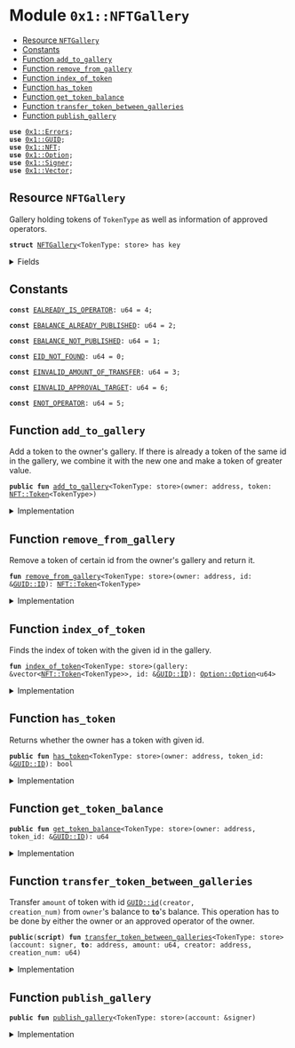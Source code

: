 
<a name="0x1_NFTGallery"></a>

# Module `0x1::NFTGallery`



-  [Resource `NFTGallery`](#0x1_NFTGallery_NFTGallery)
-  [Constants](#@Constants_0)
-  [Function `add_to_gallery`](#0x1_NFTGallery_add_to_gallery)
-  [Function `remove_from_gallery`](#0x1_NFTGallery_remove_from_gallery)
-  [Function `index_of_token`](#0x1_NFTGallery_index_of_token)
-  [Function `has_token`](#0x1_NFTGallery_has_token)
-  [Function `get_token_balance`](#0x1_NFTGallery_get_token_balance)
-  [Function `transfer_token_between_galleries`](#0x1_NFTGallery_transfer_token_between_galleries)
-  [Function `publish_gallery`](#0x1_NFTGallery_publish_gallery)


<pre><code><b>use</b> <a href="../../../../../../../experimental/releases/artifacts/current/build/MoveStdlib/docs/Errors.md#0x1_Errors">0x1::Errors</a>;
<b>use</b> <a href="../../../../../../../experimental/releases/artifacts/current/build/MoveStdlib/docs/GUID.md#0x1_GUID">0x1::GUID</a>;
<b>use</b> <a href="NFT.md#0x1_NFT">0x1::NFT</a>;
<b>use</b> <a href="../../../../../../../experimental/releases/artifacts/current/build/MoveStdlib/docs/Option.md#0x1_Option">0x1::Option</a>;
<b>use</b> <a href="../../../../../../../experimental/releases/artifacts/current/build/MoveStdlib/docs/Signer.md#0x1_Signer">0x1::Signer</a>;
<b>use</b> <a href="../../../../../../../experimental/releases/artifacts/current/build/MoveStdlib/docs/Vector.md#0x1_Vector">0x1::Vector</a>;
</code></pre>



<a name="0x1_NFTGallery_NFTGallery"></a>

## Resource `NFTGallery`

Gallery holding tokens of <code>TokenType</code> as well as information of approved operators.


<pre><code><b>struct</b> <a href="NFTGallery.md#0x1_NFTGallery">NFTGallery</a>&lt;TokenType: store&gt; has key
</code></pre>



<details>
<summary>Fields</summary>


<dl>
<dt>
<code>gallery: vector&lt;<a href="NFT.md#0x1_NFT_Token">NFT::Token</a>&lt;TokenType&gt;&gt;</code>
</dt>
<dd>

</dd>
</dl>


</details>

<a name="@Constants_0"></a>

## Constants


<a name="0x1_NFTGallery_EALREADY_IS_OPERATOR"></a>



<pre><code><b>const</b> <a href="NFTGallery.md#0x1_NFTGallery_EALREADY_IS_OPERATOR">EALREADY_IS_OPERATOR</a>: u64 = 4;
</code></pre>



<a name="0x1_NFTGallery_EBALANCE_ALREADY_PUBLISHED"></a>



<pre><code><b>const</b> <a href="NFTGallery.md#0x1_NFTGallery_EBALANCE_ALREADY_PUBLISHED">EBALANCE_ALREADY_PUBLISHED</a>: u64 = 2;
</code></pre>



<a name="0x1_NFTGallery_EBALANCE_NOT_PUBLISHED"></a>



<pre><code><b>const</b> <a href="NFTGallery.md#0x1_NFTGallery_EBALANCE_NOT_PUBLISHED">EBALANCE_NOT_PUBLISHED</a>: u64 = 1;
</code></pre>



<a name="0x1_NFTGallery_EID_NOT_FOUND"></a>



<pre><code><b>const</b> <a href="NFTGallery.md#0x1_NFTGallery_EID_NOT_FOUND">EID_NOT_FOUND</a>: u64 = 0;
</code></pre>



<a name="0x1_NFTGallery_EINVALID_AMOUNT_OF_TRANSFER"></a>



<pre><code><b>const</b> <a href="NFTGallery.md#0x1_NFTGallery_EINVALID_AMOUNT_OF_TRANSFER">EINVALID_AMOUNT_OF_TRANSFER</a>: u64 = 3;
</code></pre>



<a name="0x1_NFTGallery_EINVALID_APPROVAL_TARGET"></a>



<pre><code><b>const</b> <a href="NFTGallery.md#0x1_NFTGallery_EINVALID_APPROVAL_TARGET">EINVALID_APPROVAL_TARGET</a>: u64 = 6;
</code></pre>



<a name="0x1_NFTGallery_ENOT_OPERATOR"></a>



<pre><code><b>const</b> <a href="NFTGallery.md#0x1_NFTGallery_ENOT_OPERATOR">ENOT_OPERATOR</a>: u64 = 5;
</code></pre>



<a name="0x1_NFTGallery_add_to_gallery"></a>

## Function `add_to_gallery`

Add a token to the owner's gallery. If there is already a token of the same id in the
gallery, we combine it with the new one and make a token of greater value.


<pre><code><b>public</b> <b>fun</b> <a href="NFTGallery.md#0x1_NFTGallery_add_to_gallery">add_to_gallery</a>&lt;TokenType: store&gt;(owner: address, token: <a href="NFT.md#0x1_NFT_Token">NFT::Token</a>&lt;TokenType&gt;)
</code></pre>



<details>
<summary>Implementation</summary>


<pre><code><b>public</b> <b>fun</b> <a href="NFTGallery.md#0x1_NFTGallery_add_to_gallery">add_to_gallery</a>&lt;TokenType: store&gt;(owner: address, token: Token&lt;TokenType&gt;)
<b>acquires</b> <a href="NFTGallery.md#0x1_NFTGallery">NFTGallery</a> {
    <b>assert</b>!(<b>exists</b>&lt;<a href="NFTGallery.md#0x1_NFTGallery">NFTGallery</a>&lt;TokenType&gt;&gt;(owner), <a href="NFTGallery.md#0x1_NFTGallery_EBALANCE_NOT_PUBLISHED">EBALANCE_NOT_PUBLISHED</a>);
    <b>let</b> id = <a href="NFT.md#0x1_NFT_id">NFT::id</a>&lt;TokenType&gt;(&token);
    <b>if</b> (<a href="NFTGallery.md#0x1_NFTGallery_has_token">has_token</a>&lt;TokenType&gt;(owner, &id)) {
        // If `owner` already has a token <b>with</b> the same id, remove it from the gallery
        // and join it <b>with</b> the new token.
        <b>let</b> original_token = <a href="NFTGallery.md#0x1_NFTGallery_remove_from_gallery">remove_from_gallery</a>&lt;TokenType&gt;(owner, &id);
        <a href="NFT.md#0x1_NFT_join">NFT::join</a>&lt;TokenType&gt;(&<b>mut</b> token, original_token);
    };
    <b>let</b> gallery = &<b>mut</b> borrow_global_mut&lt;<a href="NFTGallery.md#0x1_NFTGallery">NFTGallery</a>&lt;TokenType&gt;&gt;(owner).gallery;
    <a href="../../../../../../../experimental/releases/artifacts/current/build/MoveStdlib/docs/Vector.md#0x1_Vector_push_back">Vector::push_back</a>(gallery, token)
}
</code></pre>



</details>

<a name="0x1_NFTGallery_remove_from_gallery"></a>

## Function `remove_from_gallery`

Remove a token of certain id from the owner's gallery and return it.


<pre><code><b>fun</b> <a href="NFTGallery.md#0x1_NFTGallery_remove_from_gallery">remove_from_gallery</a>&lt;TokenType: store&gt;(owner: address, id: &<a href="../../../../../../../experimental/releases/artifacts/current/build/MoveStdlib/docs/GUID.md#0x1_GUID_ID">GUID::ID</a>): <a href="NFT.md#0x1_NFT_Token">NFT::Token</a>&lt;TokenType&gt;
</code></pre>



<details>
<summary>Implementation</summary>


<pre><code><b>fun</b> <a href="NFTGallery.md#0x1_NFTGallery_remove_from_gallery">remove_from_gallery</a>&lt;TokenType: store&gt;(owner: address, id: &<a href="../../../../../../../experimental/releases/artifacts/current/build/MoveStdlib/docs/GUID.md#0x1_GUID_ID">GUID::ID</a>): Token&lt;TokenType&gt;
<b>acquires</b> <a href="NFTGallery.md#0x1_NFTGallery">NFTGallery</a> {
    <b>assert</b>!(<b>exists</b>&lt;<a href="NFTGallery.md#0x1_NFTGallery">NFTGallery</a>&lt;TokenType&gt;&gt;(owner), <a href="NFTGallery.md#0x1_NFTGallery_EBALANCE_NOT_PUBLISHED">EBALANCE_NOT_PUBLISHED</a>);
    <b>let</b> gallery = &<b>mut</b> borrow_global_mut&lt;<a href="NFTGallery.md#0x1_NFTGallery">NFTGallery</a>&lt;TokenType&gt;&gt;(owner).gallery;
    <b>let</b> index_opt = <a href="NFTGallery.md#0x1_NFTGallery_index_of_token">index_of_token</a>&lt;TokenType&gt;(gallery, id);
    <b>assert</b>!(<a href="../../../../../../../experimental/releases/artifacts/current/build/MoveStdlib/docs/Option.md#0x1_Option_is_some">Option::is_some</a>(&index_opt), <a href="../../../../../../../experimental/releases/artifacts/current/build/MoveStdlib/docs/Errors.md#0x1_Errors_limit_exceeded">Errors::limit_exceeded</a>(<a href="NFTGallery.md#0x1_NFTGallery_EID_NOT_FOUND">EID_NOT_FOUND</a>));
    <a href="../../../../../../../experimental/releases/artifacts/current/build/MoveStdlib/docs/Vector.md#0x1_Vector_remove">Vector::remove</a>(gallery, <a href="../../../../../../../experimental/releases/artifacts/current/build/MoveStdlib/docs/Option.md#0x1_Option_extract">Option::extract</a>(&<b>mut</b> index_opt))
}
</code></pre>



</details>

<a name="0x1_NFTGallery_index_of_token"></a>

## Function `index_of_token`

Finds the index of token with the given id in the gallery.


<pre><code><b>fun</b> <a href="NFTGallery.md#0x1_NFTGallery_index_of_token">index_of_token</a>&lt;TokenType: store&gt;(gallery: &vector&lt;<a href="NFT.md#0x1_NFT_Token">NFT::Token</a>&lt;TokenType&gt;&gt;, id: &<a href="../../../../../../../experimental/releases/artifacts/current/build/MoveStdlib/docs/GUID.md#0x1_GUID_ID">GUID::ID</a>): <a href="../../../../../../../experimental/releases/artifacts/current/build/MoveStdlib/docs/Option.md#0x1_Option_Option">Option::Option</a>&lt;u64&gt;
</code></pre>



<details>
<summary>Implementation</summary>


<pre><code><b>fun</b> <a href="NFTGallery.md#0x1_NFTGallery_index_of_token">index_of_token</a>&lt;TokenType: store&gt;(gallery: &vector&lt;Token&lt;TokenType&gt;&gt;, id: &<a href="../../../../../../../experimental/releases/artifacts/current/build/MoveStdlib/docs/GUID.md#0x1_GUID_ID">GUID::ID</a>): <a href="../../../../../../../experimental/releases/artifacts/current/build/MoveStdlib/docs/Option.md#0x1_Option">Option</a>&lt;u64&gt; {
    <b>let</b> i = 0;
    <b>let</b> len = <a href="../../../../../../../experimental/releases/artifacts/current/build/MoveStdlib/docs/Vector.md#0x1_Vector_length">Vector::length</a>(gallery);
    <b>while</b> (i &lt; len) {
        <b>if</b> (<a href="NFT.md#0x1_NFT_id">NFT::id</a>&lt;TokenType&gt;(<a href="../../../../../../../experimental/releases/artifacts/current/build/MoveStdlib/docs/Vector.md#0x1_Vector_borrow">Vector::borrow</a>(gallery, i)) == *id) {
            <b>return</b> <a href="../../../../../../../experimental/releases/artifacts/current/build/MoveStdlib/docs/Option.md#0x1_Option_some">Option::some</a>(i)
        };
        i = i + 1;
    };
    <a href="../../../../../../../experimental/releases/artifacts/current/build/MoveStdlib/docs/Option.md#0x1_Option_none">Option::none</a>()
}
</code></pre>



</details>

<a name="0x1_NFTGallery_has_token"></a>

## Function `has_token`

Returns whether the owner has a token with given id.


<pre><code><b>public</b> <b>fun</b> <a href="NFTGallery.md#0x1_NFTGallery_has_token">has_token</a>&lt;TokenType: store&gt;(owner: address, token_id: &<a href="../../../../../../../experimental/releases/artifacts/current/build/MoveStdlib/docs/GUID.md#0x1_GUID_ID">GUID::ID</a>): bool
</code></pre>



<details>
<summary>Implementation</summary>


<pre><code><b>public</b> <b>fun</b> <a href="NFTGallery.md#0x1_NFTGallery_has_token">has_token</a>&lt;TokenType: store&gt;(owner: address, token_id: &<a href="../../../../../../../experimental/releases/artifacts/current/build/MoveStdlib/docs/GUID.md#0x1_GUID_ID">GUID::ID</a>): bool <b>acquires</b> <a href="NFTGallery.md#0x1_NFTGallery">NFTGallery</a> {
    <a href="../../../../../../../experimental/releases/artifacts/current/build/MoveStdlib/docs/Option.md#0x1_Option_is_some">Option::is_some</a>(&<a href="NFTGallery.md#0x1_NFTGallery_index_of_token">index_of_token</a>(&borrow_global&lt;<a href="NFTGallery.md#0x1_NFTGallery">NFTGallery</a>&lt;TokenType&gt;&gt;(owner).gallery, token_id))
}
</code></pre>



</details>

<a name="0x1_NFTGallery_get_token_balance"></a>

## Function `get_token_balance`



<pre><code><b>public</b> <b>fun</b> <a href="NFTGallery.md#0x1_NFTGallery_get_token_balance">get_token_balance</a>&lt;TokenType: store&gt;(owner: address, token_id: &<a href="../../../../../../../experimental/releases/artifacts/current/build/MoveStdlib/docs/GUID.md#0x1_GUID_ID">GUID::ID</a>): u64
</code></pre>



<details>
<summary>Implementation</summary>


<pre><code><b>public</b> <b>fun</b> <a href="NFTGallery.md#0x1_NFTGallery_get_token_balance">get_token_balance</a>&lt;TokenType: store&gt;(owner: address, token_id: &<a href="../../../../../../../experimental/releases/artifacts/current/build/MoveStdlib/docs/GUID.md#0x1_GUID_ID">GUID::ID</a>
): u64 <b>acquires</b> <a href="NFTGallery.md#0x1_NFTGallery">NFTGallery</a> {
    <b>let</b> gallery = &borrow_global&lt;<a href="NFTGallery.md#0x1_NFTGallery">NFTGallery</a>&lt;TokenType&gt;&gt;(owner).gallery;
    <b>let</b> index_opt = <a href="NFTGallery.md#0x1_NFTGallery_index_of_token">index_of_token</a>&lt;TokenType&gt;(gallery, token_id);

    <b>if</b> (<a href="../../../../../../../experimental/releases/artifacts/current/build/MoveStdlib/docs/Option.md#0x1_Option_is_none">Option::is_none</a>(&index_opt)) {
        0
    } <b>else</b> {
        <b>let</b> index = <a href="../../../../../../../experimental/releases/artifacts/current/build/MoveStdlib/docs/Option.md#0x1_Option_extract">Option::extract</a>(&<b>mut</b> index_opt);
        <a href="NFT.md#0x1_NFT_balance">NFT::balance</a>(<a href="../../../../../../../experimental/releases/artifacts/current/build/MoveStdlib/docs/Vector.md#0x1_Vector_borrow">Vector::borrow</a>(gallery, index))
    }
}
</code></pre>



</details>

<a name="0x1_NFTGallery_transfer_token_between_galleries"></a>

## Function `transfer_token_between_galleries`

Transfer <code>amount</code> of token with id <code><a href="../../../../../../../experimental/releases/artifacts/current/build/MoveStdlib/docs/GUID.md#0x1_GUID_id">GUID::id</a>(creator, creation_num)</code> from <code>owner</code>'s
balance to <code><b>to</b></code>'s balance. This operation has to be done by either the owner or an
approved operator of the owner.


<pre><code><b>public</b>(<b>script</b>) <b>fun</b> <a href="NFTGallery.md#0x1_NFTGallery_transfer_token_between_galleries">transfer_token_between_galleries</a>&lt;TokenType: store&gt;(account: signer, <b>to</b>: address, amount: u64, creator: address, creation_num: u64)
</code></pre>



<details>
<summary>Implementation</summary>


<pre><code><b>public</b>(<b>script</b>) <b>fun</b> <a href="NFTGallery.md#0x1_NFTGallery_transfer_token_between_galleries">transfer_token_between_galleries</a>&lt;TokenType: store&gt;(
    account: signer,
    <b>to</b>: address,
    amount: u64,
    creator: address,
    creation_num: u64
) <b>acquires</b> <a href="NFTGallery.md#0x1_NFTGallery">NFTGallery</a> {
    <b>let</b> owner = <a href="../../../../../../../experimental/releases/artifacts/current/build/MoveStdlib/docs/Signer.md#0x1_Signer_address_of">Signer::address_of</a>(&account);

    <b>assert</b>!(amount &gt; 0, <a href="NFTGallery.md#0x1_NFTGallery_EINVALID_AMOUNT_OF_TRANSFER">EINVALID_AMOUNT_OF_TRANSFER</a>);

    // Remove <a href="NFT.md#0x1_NFT">NFT</a> from `owner`'s gallery
    <b>let</b> id = <a href="../../../../../../../experimental/releases/artifacts/current/build/MoveStdlib/docs/GUID.md#0x1_GUID_create_id">GUID::create_id</a>(creator, creation_num);
    <b>let</b> token = <a href="NFTGallery.md#0x1_NFTGallery_remove_from_gallery">remove_from_gallery</a>&lt;TokenType&gt;(owner, &id);

    <b>assert</b>!(amount &lt;= <a href="NFT.md#0x1_NFT_balance">NFT::balance</a>(&token), <a href="NFTGallery.md#0x1_NFTGallery_EINVALID_AMOUNT_OF_TRANSFER">EINVALID_AMOUNT_OF_TRANSFER</a>);

    <b>if</b> (amount == <a href="NFT.md#0x1_NFT_balance">NFT::balance</a>(&token)) {
        // Owner does not have any token left, so add token <b>to</b> `<b>to</b>`'s gallery.
        <a href="NFTGallery.md#0x1_NFTGallery_add_to_gallery">add_to_gallery</a>&lt;TokenType&gt;(<b>to</b>, token);
    } <b>else</b> {
        // Split owner's token into two
        <b>let</b> (owner_token, to_token) = <a href="NFT.md#0x1_NFT_split">NFT::split</a>&lt;TokenType&gt;(token, amount);

        // Add tokens <b>to</b> owner's gallery.
        <a href="NFTGallery.md#0x1_NFTGallery_add_to_gallery">add_to_gallery</a>&lt;TokenType&gt;(owner, owner_token);

        // Add tokens <b>to</b> `<b>to</b>`'s gallery
        <a href="NFTGallery.md#0x1_NFTGallery_add_to_gallery">add_to_gallery</a>&lt;TokenType&gt;(<b>to</b>, to_token);
    }
    // TODO: add event emission
}
</code></pre>



</details>

<a name="0x1_NFTGallery_publish_gallery"></a>

## Function `publish_gallery`



<pre><code><b>public</b> <b>fun</b> <a href="NFTGallery.md#0x1_NFTGallery_publish_gallery">publish_gallery</a>&lt;TokenType: store&gt;(account: &signer)
</code></pre>



<details>
<summary>Implementation</summary>


<pre><code><b>public</b> <b>fun</b> <a href="NFTGallery.md#0x1_NFTGallery_publish_gallery">publish_gallery</a>&lt;TokenType: store&gt;(account: &signer) {
    <b>assert</b>!(!<b>exists</b>&lt;<a href="NFTGallery.md#0x1_NFTGallery">NFTGallery</a>&lt;TokenType&gt;&gt;(<a href="../../../../../../../experimental/releases/artifacts/current/build/MoveStdlib/docs/Signer.md#0x1_Signer_address_of">Signer::address_of</a>(account)), <a href="NFTGallery.md#0x1_NFTGallery_EBALANCE_ALREADY_PUBLISHED">EBALANCE_ALREADY_PUBLISHED</a>);
    move_to(account, <a href="NFTGallery.md#0x1_NFTGallery">NFTGallery</a>&lt;TokenType&gt; { gallery: <a href="../../../../../../../experimental/releases/artifacts/current/build/MoveStdlib/docs/Vector.md#0x1_Vector_empty">Vector::empty</a>() });
}
</code></pre>



</details>
